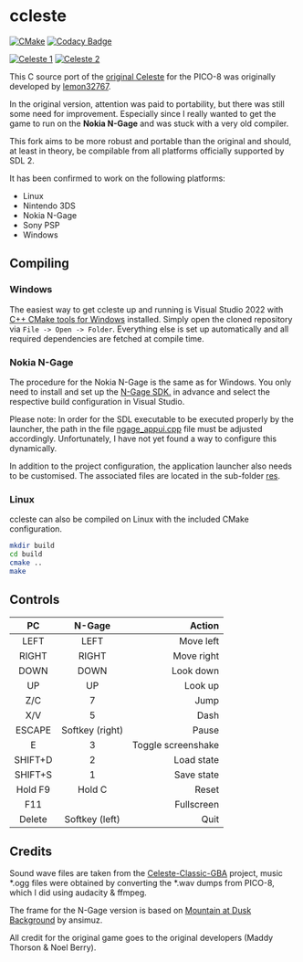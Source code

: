 # ccleste

[![CMake](https://github.com/mupfdev/ccleste/actions/workflows/cmake.yml/badge.svg)](https://github.com/mupfdev/ccleste/actions/workflows/cmake.yml)
[![Codacy Badge](https://app.codacy.com/project/badge/Grade/9ef529e6a22d409089bc35f1566fa269)](https://www.codacy.com/gh/mupfdev/ccleste/dashboard?utm_source=github.com&amp;utm_medium=referral&amp;utm_content=mupfdev/ccleste&amp;utm_campaign=Badge_Grade)

[![Celeste 1](https://raw.githubusercontent.com/mupfdev/ccleste/master/media/screenshot-01-tn.png)](https://raw.githubusercontent.com/mupfdev/ccleste/master/media/screenshot-01.png?raw=true "Celeste 1")
[![Celeste 2](https://raw.githubusercontent.com/mupfdev/ccleste/master/media/screenshot-02-tn.png)](https://raw.githubusercontent.com/mupfdev/ccleste/master/media/screenshot-02.png?raw=true "Celeste 2")

This C source port of the [original
Celeste](https://www.lexaloffle.com/bbs/?tid=2145) for the PICO-8 was
originally developed by
[lemon32767](https://github.com/lemon32767/ccleste).

In the original version, attention was paid to portability, but there
was still some need for improvement.  Especially since I really wanted
to get the game to run on the **Nokia N-Gage** and was stuck with a very
old compiler.

This fork aims to be more robust and portable than the original and
should, at least in theory, be compilable from all platforms officially
supported by SDL 2.

It has been confirmed to work on the following platforms:

- Linux
- Nintendo 3DS
- Nokia N-Gage
- Sony PSP
- Windows

## Compiling

### Windows

The easiest way to get ccleste up and running is Visual Studio 2022 with
[C++ CMake tools for
Windows](https://docs.microsoft.com/en-us/cpp/build/cmake-projects-in-visual-studio)
installed.  Simply open the cloned repository via `File -> Open ->
Folder`.  Everything else is set up automatically and all required
dependencies are fetched at compile time.

### Nokia N-Gage

The procedure for the Nokia N-Gage is the same as for Windows.  You only
need to install and set up the [N-Gage
SDK.](https://github.com/ngagesdk/ngage-toolchain) in advance and select
the respective build configuration in Visual Studio.

Please note: In order for the SDL executable to be executed properly by
the launcher, the path in the file
[ngage_appui.cpp](src/ngage_appui.cpp#L35) file must be adjusted
accordingly.  Unfortunately, I have not yet found a way to configure
this dynamically.

In addition to the project configuration, the application launcher also
needs to be customised.  The associated files are located in the
sub-folder [res](res/).

### Linux

ccleste can also be compiled on Linux with the included CMake
configuration.

```bash
mkdir build
cd build
cmake ..
make
````

## Controls

|PC                |N-Gage             |Action              |
|:----------------:|:-----------------:|-------------------:|
|LEFT              |LEFT               | Move left          |
|RIGHT             |RIGHT              | Move right         |
|DOWN              |DOWN               | Look down          |
|UP                |UP                 | Look up            |
|Z/C               |7                  | Jump               |
|X/V               |5                  | Dash               |
|ESCAPE            |Softkey (right)    | Pause              |
|E                 |3                  | Toggle screenshake |
|SHIFT+D           |2                  | Load state         |
|SHIFT+S           |1                  | Save state         |
|Hold F9           |Hold C             | Reset              |
|F11               |                   | Fullscreen         |
|Delete            |Softkey (left)     | Quit               |

## Credits

Sound wave files are taken from the
[Celeste-Classic-GBA](https://github.com/JeffRuLz/Celeste-Classic-GBA/tree/master/maxmod_data)
project, music *.ogg files were obtained by converting the *.wav dumps
from PICO-8, which I did using audacity & ffmpeg.

The frame for the N-Gage version is based on [Mountain at Dusk
Background](https://opengameart.org/content/mountain-at-dusk-background)
by ansimuz.

All credit for the original game goes to the original developers (Maddy
Thorson & Noel Berry).

